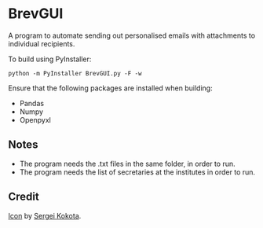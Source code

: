 # BrevGUI
A program to automate sending out personalised emails with attachments to individual recipients.

To build using PyInstaller:

```
python -m PyInstaller BrevGUI.py -F -w
```

Ensure that the following packages are installed when building:
* Pandas
* Numpy
* Openpyxl

## Notes
- The program needs the .txt files in the same folder, in order to run.
- The program needs the list of secretaries at the institutes in order to run.


## Credit
[Icon](https://icon-icons.com/icon/letter-message-mail/51108) by [Sergei Kokota](https://icon-icons.com/users/jU68e8AK4V9vJWDuIDOsp/icon-sets/).
